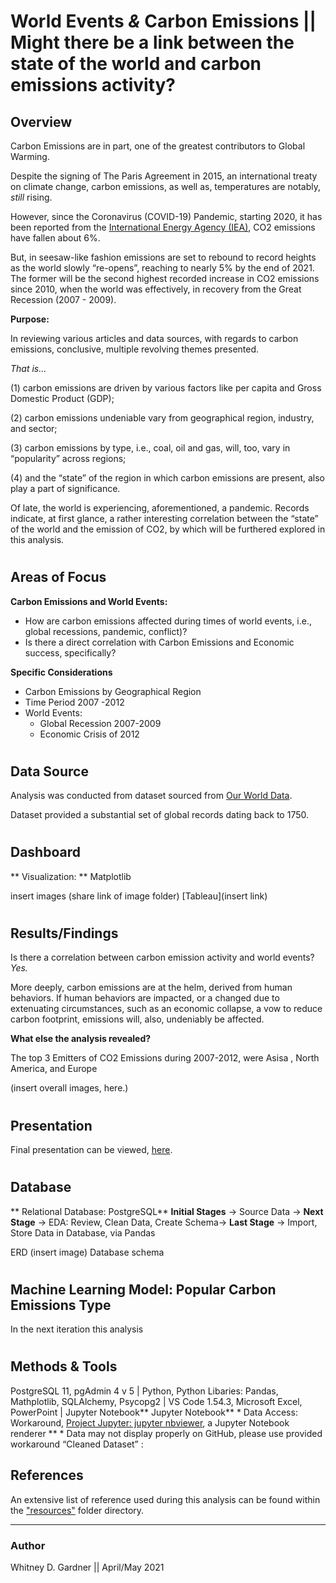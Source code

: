 # World Events _&_ Carbon Emissions || Might there be a link between the state of the world and carbon emissions activity? 

## Overview
Carbon Emissions are in part, one of the greatest contributors to Global Warming. 

Despite the signing of The Paris Agreement in 2015, an international treaty on climate change, carbon emissions, as well as, temperatures are notably, _still_ rising. 

However, since the Coronavirus (COVID-19) Pandemic, starting 2020, it has been reported from the [International Energy Agency (IEA)]( https://www.iea.org/reports/global-energy-review-2021/co2-emissions), CO2 emissions have fallen about 6%.  

But, in seesaw-like fashion emissions are set to rebound to record heights as the world slowly “re-opens”, reaching to nearly 5% by the end of 2021. The former will be the second highest recorded increase in CO2 emissions since 2010, when the world was effectively, in recovery from the Great Recession (2007 - 2009). 

**Purpose:**

In reviewing various articles and data sources, with regards to carbon emissions, conclusive, multiple revolving themes presented. 

_That is…_

(1)	carbon emissions are driven by various factors like per capita and Gross Domestic Product (GDP); 

(2)	carbon emissions undeniable vary from geographical region, industry, and sector;

(3)	carbon emissions by type, i.e., coal, oil and gas, will, too, vary in “popularity” across regions;

(4)	and the “state” of the region in which carbon emissions are present, also play a part of significance. 

Of late, the world is experiencing, aforementioned, a pandemic.   Records indicate, at first glance, a rather interesting correlation between the “state” of the world and the emission of CO2, by which will be furthered explored in this analysis. 
#

## Areas of Focus 

**Carbon Emissions and World Events:**

 * How are carbon emissions affected during times of world events, i.e., global recessions, pandemic, conflict)?
 *  Is there a direct correlation with Carbon Emissions and Economic success, specifically?

**Specific Considerations**
* Carbon Emissions by Geographical Region
* Time Period 2007 -2012
* World Events:
    * Global Recession 2007-2009
    * Economic Crisis of 2012
#

## Data Source
Analysis was conducted from dataset sourced from [Our World Data](https://github.com/owid/co2-data). 

Dataset provided a substantial set of global records dating back to 1750. 

#
## Dashboard
** Visualization: ** Matplotlib

insert images (share link of image folder)
[Tableau](insert link) 
#

## Results/Findings

Is there a correlation between carbon emission activity and world events? _Yes._ 

More deeply, carbon emissions are at the helm, derived from human behaviors. If human behaviors are impacted, or a changed due to extenuating circumstances, such as an economic collapse, a vow to reduce carbon footprint, emissions will, also,  undeniably be affected. 

**What else the analysis revealed?**

The top 3 Emitters of CO2 Emissions during 2007-2012, were Asisa , North America, and Europe

(insert overall images, here.)

#

## Presentation
 Final presentation can be viewed, [here](final/presentation/world_events_emissions_wdg_fp_pres.pdf).
#

## Database
 ** Relational Database: PostgreSQL**
**Initial Stages** → Source Data → **Next Stage** → EDA: Review, Clean Data, Create Schema→ **Last Stage** →   Import, Store Data in Database, via Pandas

ERD
(insert image)
Database
schema
#

## Machine Learning Model: Popular Carbon Emissions Type
 In the next iteration this analysis 
#

## Methods & Tools 
PostgreSQL 11, pgAdmin 4 v 5 | Python, Python Libaries: Pandas, Mathplotlib, SQLAlchemy, Psycopg2 | VS Code 1.54.3, Microsoft Excel, PowerPoint | Jupyter Notebook** 
Jupyter Notebook** 
    * Data Access: Workaround, [Project Jupyter: jupyter nbviewer](https://nbviewer.jupyter.org/), a Jupyter Notebook renderer **
     * Data may not display properly on GitHub, please use provided workaround
“Cleaned Dataset” : 

## References
 
An extensive list of reference  used during this analysis can be found within the ["resources"](final/resources/sources_ref_wdg_fp.pdf) folder directory. 

---
### Author
Whitney D. Gardner || April/May 2021